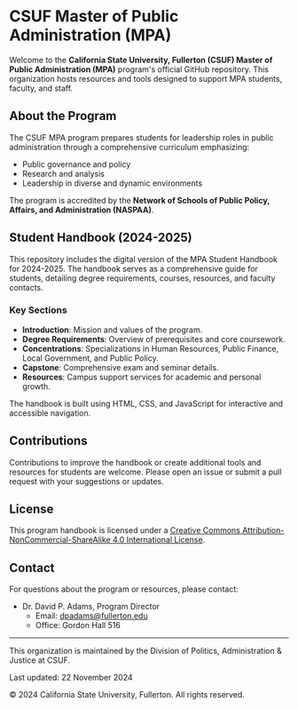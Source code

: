 # CSUF Master of Public Administration (MPA)

Welcome to the **California State University, Fullerton (CSUF) Master of Public Administration (MPA)** program's official GitHub repository. This organization hosts resources and tools designed to support MPA students, faculty, and staff.

## About the Program

The CSUF MPA program prepares students for leadership roles in public administration through a comprehensive curriculum emphasizing:

- Public governance and policy
- Research and analysis
- Leadership in diverse and dynamic environments

The program is accredited by the **Network of Schools of Public Policy, Affairs, and Administration (NASPAA)**.

## Student Handbook (2024-2025)

This repository includes the digital version of the MPA Student Handbook for 2024-2025. The handbook serves as a comprehensive guide for students, detailing degree requirements, courses, resources, and faculty contacts.

### Key Sections

- **Introduction**: Mission and values of the program.
- **Degree Requirements**: Overview of prerequisites and core coursework.
- **Concentrations**: Specializations in Human Resources, Public Finance, Local Government, and Public Policy.
- **Capstone**: Comprehensive exam and seminar details.
- **Resources**: Campus support services for academic and personal growth.

The handbook is built using HTML, CSS, and JavaScript for interactive and accessible navigation.

## Contributions

Contributions to improve the handbook or create additional tools and resources for students are welcome. Please open an issue or submit a pull request with your suggestions or updates.

## License

This program handbook is licensed under a [Creative Commons Attribution-NonCommercial-ShareAlike 4.0 International License](http://creativecommons.org/licenses/by-nc-sa/4.0/).


## Contact

For questions about the program or resources, please contact:

- Dr. David P. Adams, Program Director
  - Email: <dpadams@fullerton.edu>
  - Office: Gordon Hall 516

---

This organization is maintained by the Division of Politics, Administration & Justice at CSUF.

Last updated: 22 November 2024

© 2024 California State University, Fullerton. All rights reserved.
